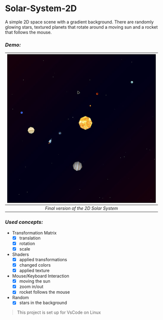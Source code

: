 # Solar-System-2D

A simple 2D space scene with a gradient background. There are randomly glowing stars, textured planets that rotate around a moving sun and a rocket that follows the mouse.

### _Demo:_

| ![Gif generated from demo.mp4](/demo.gif) |
| :---------------------------------------: |
|  _Final version of the 2D Solar System_   |

### _Used concepts:_

- Transformation Matrix
  - [x] translation
  - [x] rotation
  - [x] scale
- Shaders
  - [x] applied transformations
  - [x] changed colors
  - [x] applied texture
- Mouse/Keyboard Interaction
  - [x] moving the sun
  - [x] zoom in/out
  - [x] rocket follows the mouse
- Random
  - [x] stars in the background

> This project is set up for VsCode on Linux
